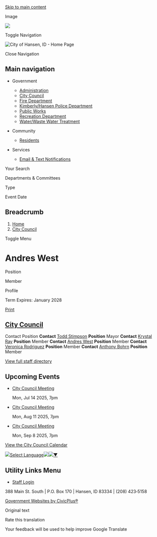 [Skip to main content](https://www.cityofhansen.org/city-council/directory-listing/andres-west/)

Image

![](https://www.cityofhansen.org/sites/g/files/vyhlif16091/files/styles/inner_background_image_4k/public/media/backgroundimage/11/background-image.jpg.webp?itok=4BiMsjq6)

Toggle Navigation

![City of Hansen, ID - Home Page](https://www.cityofhansen.org/sites/g/files/vyhlif16091/files/logo_3.png)

Close Navigation

## Main navigation

- Government
  
  - [Administration](https://www.cityofhansen.org/administration)
  - [City Council](https://www.cityofhansen.org/city-council)
  - [Fire Department](https://www.cityofhansen.org/fire-department)
  - [Kimberly/Hansen Police Department](https://www.cityofhansen.org/kimberlyhansen-police-department)
  - [Public Works](https://www.cityofhansen.org/public-works)
  - [Recreation Department](https://www.cityofhansen.org/recreation-department)
  - [Water/Waste Water Treatment](https://www.cityofhansen.org/waterwaste-water-treatment)
- Community
  
  - [Residents](https://www.cityofhansen.org/residents)
- Services
  
  - [Email &amp; Text Notifications](https://www.cityofhansen.org/administration/page/email-text-notifications)

Your Search

Departments &amp; Committees

Type

Event Date

## Breadcrumb

1. [Home](https://www.cityofhansen.org)
2. [City Council](https://www.cityofhansen.org/city-council)

Toggle Menu

# Andres West

Position

Member

Profile

Term Expires: January 2028

[Print](https://www.cityofhansen.org/print/pdf/node/111)

## [City Council](https://www.cityofhansen.org/city-council)

Contact Position **Contact** [Todd Stimpson](https://www.cityofhansen.org/city-council/directory-listing/todd-stimpson) **Position** Mayor **Contact** [Krystal Ray](https://www.cityofhansen.org/city-council/directory-listing/krystal-ray) **Position** Member **Contact** [Andres West](https://www.cityofhansen.org/city-council/directory-listing/andres-west) **Position** Member **Contact** [Veronica Rodriguez](https://www.cityofhansen.org/city-council/directory-listing/veronica-rodriguez) **Position** Member **Contact** [Anthony Bohrn](https://www.cityofhansen.org/city-council/directory-listing/anthony-bohrn) **Position** Member

[View full staff directory](https://www.cityofhansen.org/directory)

## Upcoming Events

- [City Council Meeting](https://www.cityofhansen.org/city-council/meeting/city-council-meeting)
  
  Mon, Jul 14 2025, 7pm
- [City Council Meeting](https://www.cityofhansen.org/city-council/meeting/city-council-meeting-6)
  
  Mon, Aug 11 2025, 7pm
- [City Council Meeting](https://www.cityofhansen.org/city-council/meeting/city-council-meeting-7)
  
  Mon, Sep 8 2025, 7pm

[View the City Council Calendar](https://www.cityofhansen.org/calendar?boards-commissions=96)

![](https://www.google.com/images/cleardot.gif)[Select Language![](https://www.google.com/images/cleardot.gif)​![](https://www.google.com/images/cleardot.gif)▼](https://www.cityofhansen.org/city-council/directory-listing/andres-west)

## Utility Links Menu

- [Staff Login](https://www.cityofhansen.org/login?destination=%2Fcity-council%2Fdirectory-listing%2Fandres-west)

388 Main St. South | P.O. Box 170 | Hansen, ID 83334 | (208) 423‑5158

[Government Websites by CivicPlus®](https://www.civicplus.com "(opens in a new window)")

Original text

Rate this translation

Your feedback will be used to help improve Google Translate